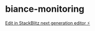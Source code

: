 # biance-monitoring

[Edit in StackBlitz next generation editor ⚡️](https://stackblitz.com/~/github.com/SEc-123/biance-monitoring)